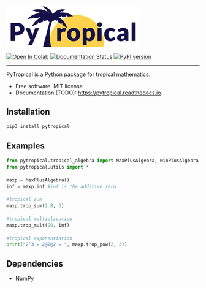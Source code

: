 <img src="logo_pytropical2.png" alt="PyTropical" width="350"/>

[![Open In Colab](https://colab.research.google.com/assets/colab-badge.svg)]()
[![Documentation Status](https://readthedocs.org/projects/pytropical/badge/?version=latest)]()
[![PyPI version](https://img.shields.io/pypi/v/pytropical)](https://pypi.org/project/pytropical/)

-------
PyTropical is a Python package for tropical mathematics.

* Free software: MIT license
* Documentation (TODO): https://pytropical.readthedocs.io.

Installation
--------

```python
pip3 install pytropical
```


Examples
--------

```python
from pytropical.tropical_algebra import MaxPlusAlgebra, MinPlusAlgebra
from pytropical.utils import *

maxp = MaxPlusAlgebra()
inf = maxp.inf #inf is the additive zero

#tropical sum
maxp.trop_sum(2.8, 3)

#tropical multiplication
maxp.trop_mult(90, inf)

#tropical exponentiation
print("2^3 = 2⨀2⨀2 = ", maxp.trop_pow(2, 3))
```

Dependencies
--------

* NumPy
